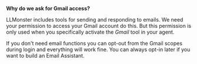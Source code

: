**Why do we ask for Gmail access?**

LLMonster includes tools for sending and responding to emails. We need your permission
to access your Gmail account do this. But this permission is only used when
you specifically activate the _Gmail_ tool in your agent.

If you don't need email functions you can opt-out from the Gmail scopes during
login and everything will work fine. You can always opt-in later if you want
to build an Email Assistant.
